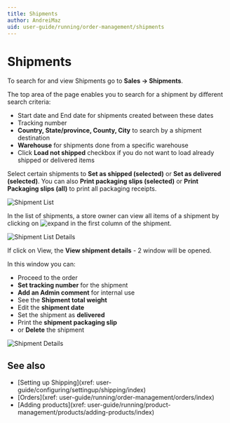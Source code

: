 ```yaml
---
title: Shipments
author: AndreiMaz
uid: user-guide/running/order-management/shipments
---
```


# Shipments

To search for and view Shipments go to **Sales → Shipments**.

The top area of the page enables you to search for a shipment by different search criteria:

* Start date and End date for shipments created between these dates
* Tracking number
* **Country, State/province, County, City** to search by a shipment destination
* **Warehouse** for shipments done from a specific warehouse
* Click **Load not shipped** checkbox if you do not want to load already shipped or delivered items

Select certain shipments to **Set as shipped (selected)** or **Set as delivered (selected)**. You can also **Print packaging slips (selected)** or **Print Packaging slips (all)** to print all packaging receipts.

![Shipment List](_static/shipments/order-shipment-list.png)

In the list of shipments, a store owner can view all items of a shipment by clicking on ![expand](_static/shipments/order-shipment-expand.png) in the first column of the shipment.

![Shipment List Details](_static/shipments/order-shipment-list-details.png)

If click on View, the **View shipment details** - 2 window will be opened.

In this window you can:

* Proceed to the order
* **Set tracking number** for the shipment
* **Add an Admin comment** for internal use
* See the **Shipment total weight**
* Edit the **shipment date**
* Set the shipment as **delivered**
* Print the **shipment packaging slip**
* or **Delete** the shipment

![Shipment Details](_static/shipments/order-shipment-details.png)

## See also

* [Setting up Shipping](xref: user-guide/configuring/settingup/shipping/index)
* [Orders](xref: user-guide/running/order-management/orders/index)
* [Adding products](xref: user-guide/running/product-management/products/adding-products/index)